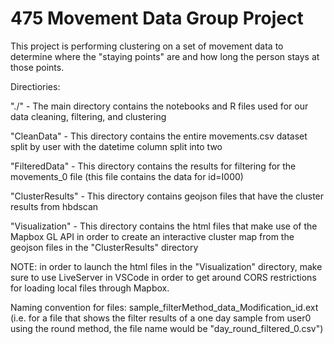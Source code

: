 # 475 Movement Data Group Project
 This project is performing clustering on a set of movement data to determine where the "staying points" are and how long the person stays at those points.


Directiories:

"./" - The main directory contains the notebooks and R files used for our data cleaning, filtering, and clustering

"CleanData" - This directory contains the entire movements.csv dataset split by user with the datetime column split into two

"FilteredData" - This directory contains the results for filtering for the movements_0 file (this file contains the data for id=I000)

"ClusterResults" - This directory contains geojson files that have the cluster results from hbdscan

"Visualization" - This directory contains the html files that make use of the Mapbox GL API in order to create an interactive cluster map from the geojson files in the "ClusterResults" directory


NOTE: in order to launch the html files in the "Visualization" directory, make sure to use LiveServer in VSCode in order to get around CORS restrictions for loading local files through Mapbox.


Naming convention for files: sample_filterMethod_data_Modification_id.ext (i.e. for a file that shows the filter results of a one day sample from user0 using the round method, the file name would be "day_round_filtered_0.csv")


